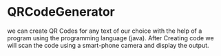 # QRCodeGenerator
we can create QR Codes for any text of our choice with the help of a program using the programming language (java). After Creating code we will scan the code using a smart-phone camera and display the output.
